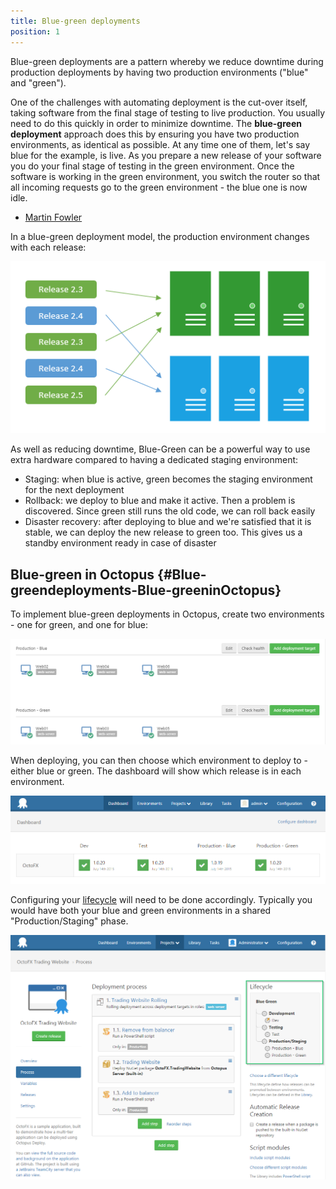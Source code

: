 ```yaml
---
title: Blue-green deployments
position: 1
---
```



Blue-green deployments are a pattern whereby we reduce downtime during production deployments by having two production environments ("blue" and "green").

One of the challenges with automating deployment is the cut-over itself, taking software from the final stage of testing to live production. You usually need to do this quickly in order to minimize downtime. The **blue-green deployment** approach does this by ensuring you have two production environments, as identical as possible. At any time one of them, let's say blue for the example, is live. As you prepare a new release of your software you do your final stage of testing in the green environment. Once the software is working in the green environment, you switch the router so that all incoming requests go to the green environment - the blue one is now idle.


- [Martin Fowler](http://martinfowler.com/bliki/BlueGreenDeployment.html)


In a blue-green deployment model, the production environment changes with each release:


![](/docs/images/3048181/3278250.png)


As well as reducing downtime, Blue-Green can be a powerful way to use extra hardware compared to having a dedicated staging environment:

- Staging: when blue is active, green becomes the staging environment for the next deployment
- Rollback: we deploy to blue and make it active. Then a problem is discovered. Since green still runs the old code, we can roll back easily
- Disaster recovery: after deploying to blue and we're satisfied that it is stable, we can deploy the new release to green too. This gives us a standby environment ready in case of disaster


## Blue-green in Octopus {#Blue-greendeployments-Blue-greeninOctopus}


To implement blue-green deployments in Octopus, create two environments - one for green, and one for blue:


![](/docs/images/3048181/3278247.png "width=500")


When deploying, you can then choose which environment to deploy to - either blue or green. The dashboard will show which release is in each environment.


![](/docs/images/3048181/3278245.png "width=500")


Configuring your [lifecycle](/docs/key-concepts/lifecycles.md) will need to be done accordingly. Typically you would have both your blue and green environments in a shared "Production/Staging" phase.


![](/docs/images/3048181/3278246.png "width=500")
